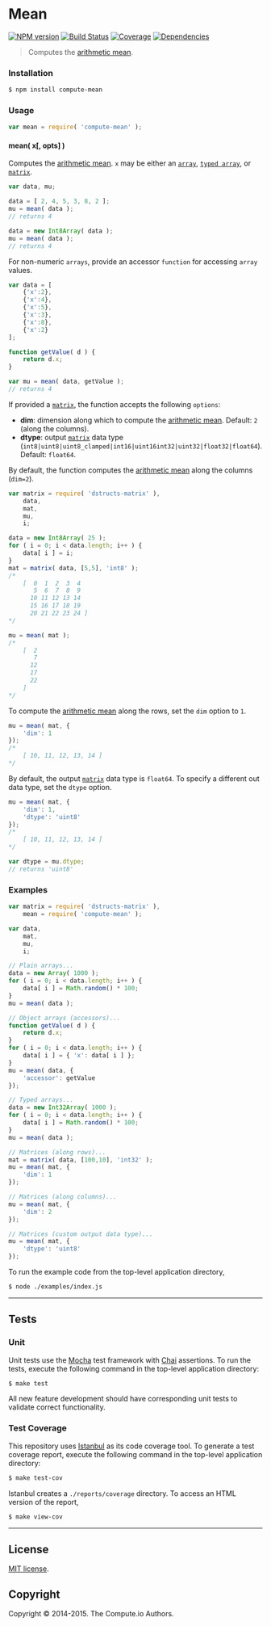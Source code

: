 Mean
====
[![NPM version][npm-image]][npm-url] [![Build Status][travis-image]][travis-url] [![Coverage][coveralls-image]][coveralls-url] [![Dependencies][dependencies-image]][dependencies-url]

> Computes the [arithmetic mean](http://en.wikipedia.org/wiki/Arithmetic_mean).


### Installation

``` bash
$ npm install compute-mean
```

### Usage

``` javascript
var mean = require( 'compute-mean' );
```

#### mean( x[, opts] )

Computes the [arithmetic mean](http://en.wikipedia.org/wiki/Arithmetic_mean). `x` may be either an [`array`](https://developer.mozilla.org/en-US/docs/Web/JavaScript/Reference/Global_Objects/Array), [`typed array`](https://developer.mozilla.org/en-US/docs/Web/JavaScript/Typed_arrays), or [`matrix`](https://github.com/dstructs/matrix).

``` javascript
var data, mu;

data = [ 2, 4, 5, 3, 8, 2 ];
mu = mean( data );
// returns 4

data = new Int8Array( data );
mu = mean( data );
// returns 4
```

For non-numeric `arrays`, provide an accessor `function` for accessing `array` values.

``` javascript
var data = [
	{'x':2},
	{'x':4},
	{'x':5},
	{'x':3},
	{'x':8},
	{'x':2}
];

function getValue( d ) {
	return d.x;
}

var mu = mean( data, getValue );
// returns 4
```

If provided a [`matrix`](https://github.com/dstructs/matrix), the function accepts the following `options`:

*	__dim__: dimension along which to compute the [arithmetic mean](http://en.wikipedia.org/wiki/Arithmetic_mean). Default: `2` (along the columns).
*	__dtype__: output [`matrix`](https://github.com/dstructs/matrix) data type (`int8|uint8|uint8_clamped|int16|uint16int32|uint32|float32|float64`). Default: `float64`.

By default, the function computes the [arithmetic mean](http://en.wikipedia.org/wiki/Arithmetic_mean) along the columns (`dim=2`).

``` javascript
var matrix = require( 'dstructs-matrix' ),
	data,
	mat,
	mu,
	i;

data = new Int8Array( 25 );
for ( i = 0; i < data.length; i++ ) {
	data[ i ] = i;
}
mat = matrix( data, [5,5], 'int8' );
/*
	[  0  1  2  3  4
	   5  6  7  8  9
	  10 11 12 13 14
	  15 16 17 18 19
	  20 21 22 23 24 ]
*/

mu = mean( mat );
/*
	[  2
	   7
	  12
	  17
	  22
	]
*/
```

To compute the [arithmetic mean](http://en.wikipedia.org/wiki/Arithmetic_mean) along the rows, set the `dim` option to `1`.

``` javascript
mu = mean( mat, {
	'dim': 1
});
/*
	[ 10, 11, 12, 13, 14 ]
*/
```

By default, the output [`matrix`](https://github.com/dstructs/matrix) data type is `float64`. To specify a different out data type, set the `dtype` option.

``` javascript
mu = mean( mat, {
	'dim': 1,
	'dtype': 'uint8'
});
/*
	[ 10, 11, 12, 13, 14 ]
*/

var dtype = mu.dtype;
// returns 'uint8'
```



### Examples

``` javascript
var matrix = require( 'dstructs-matrix' ),
	mean = require( 'compute-mean' );

var data,
	mat,
	mu,
	i;

// Plain arrays...
data = new Array( 1000 );
for ( i = 0; i < data.length; i++ ) {
	data[ i ] = Math.random() * 100;
}
mu = mean( data );

// Object arrays (accessors)...
function getValue( d ) {
	return d.x;
}
for ( i = 0; i < data.length; i++ ) {
	data[ i ] = { 'x': data[ i ] };
}
mu = mean( data, {
	'accessor': getValue
});

// Typed arrays...
data = new Int32Array( 1000 );
for ( i = 0; i < data.length; i++ ) {
	data[ i ] = Math.random() * 100;
}
mu = mean( data );

// Matrices (along rows)...
mat = matrix( data, [100,10], 'int32' );
mu = mean( mat, {
	'dim': 1
});

// Matrices (along columns)...
mu = mean( mat, {
	'dim': 2
});

// Matrices (custom output data type)...
mu = mean( mat, {
	'dtype': 'uint8'
});
```

To run the example code from the top-level application directory,

``` bash
$ node ./examples/index.js
```


---
## Tests

### Unit

Unit tests use the [Mocha](http://mochajs.org) test framework with [Chai](http://chaijs.com) assertions. To run the tests, execute the following command in the top-level application directory:

``` bash
$ make test
```

All new feature development should have corresponding unit tests to validate correct functionality.


### Test Coverage

This repository uses [Istanbul](https://github.com/gotwarlost/istanbul) as its code coverage tool. To generate a test coverage report, execute the following command in the top-level application directory:

``` bash
$ make test-cov
```

Istanbul creates a `./reports/coverage` directory. To access an HTML version of the report,

``` bash
$ make view-cov
```


---
## License

[MIT license](http://opensource.org/licenses/MIT). 


## Copyright

Copyright &copy; 2014-2015. The Compute.io Authors.



[npm-image]: http://img.shields.io/npm/v/compute-mean.svg
[npm-url]: https://npmjs.org/package/compute-mean

[travis-image]: http://img.shields.io/travis/compute-io/mean/master.svg
[travis-url]: https://travis-ci.org/compute-io/mean

[coveralls-image]: https://img.shields.io/coveralls/compute-io/mean/master.svg
[coveralls-url]: https://coveralls.io/r/compute-io/mean?branch=master

[dependencies-image]: http://img.shields.io/david/compute-io/mean.svg
[dependencies-url]: https://david-dm.org/compute-io/mean

[dev-dependencies-image]: http://img.shields.io/david/dev/compute-io/mean.svg
[dev-dependencies-url]: https://david-dm.org/dev/compute-io/mean

[github-issues-image]: http://img.shields.io/github/issues/compute-io/mean.svg
[github-issues-url]: https://github.com/compute-io/mean/issues
